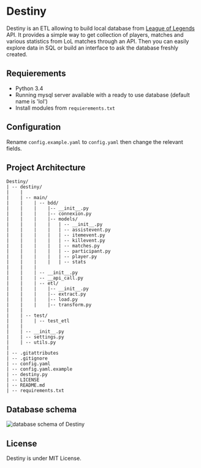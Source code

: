 # Destiny

Destiny is an ETL allowing to build local database from [League of Legends](http://na.leagueoflegends.com/) API. It provides a simple way to get collection of players, matches and various statistics from LoL matches through an API. Then you can easily explore data in SQL or build an interface to ask the database freshly created.

## Requierements

- Python 3.4
- Running mysql server available with a ready to use database (default name is 'lol')
- Install modules from `requierements.txt`

## Configuration

Rename `config.example.yaml` to `config.yaml` then change the relevant fields.


## Project Architecture

```
Destiny/
| -- destiny/
|    |
|    | -- main/
|    |    | -- bdd/
|    |    |    |-- __init__.py
|    |    |    |-- connexion.py
|    |    |    |-- models/
|    |    |    |   | -- __init__.py
|    |    |    |   | -- assistevent.py
|    |    |    |   | -- itemevent.py
|    |    |    |   | -- killevent.py
|    |    |    |   | -- matches.py
|    |    |    |   | -- participant.py
|    |    |    |   | -- player.py
|    |    |    |   | -- stats
|    |    |
|    |    | -- __init__.py
|    |    | -- __api_call.py
|    |    | -- etl/
|    |    |    |-- __init__.py
|    |    |    |-- extract.py
|    |    |    |-- load.py
|    |    |    |-- transform.py
|    |
|    | -- test/
|    |    | -- test_etl
|    |
|    | -- __init__.py
|    | -- settings.py
|    | -- utils.py
|
| -- .gitattributes
| -- .gitignore
| -- config.yaml
| -- config.yaml.example
| -- destiny.py
| -- LICENSE
| -- README.md
| -- requirements.txt
```
## Database schema

![database schema of Destiny](./doc/schema_database_destiny.png)

## License

Destiny is under MIT License.